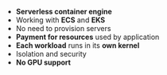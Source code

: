 

- **Serverless container engine**
- Working with **ECS** and **EKS**
- No need to provision servers
- **Payment for resources** used by application
- **Each workload** runs in its **own kernel**
- Isolation and security
- **No GPU support**
